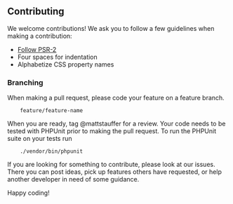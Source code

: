 ## Contributing

We welcome contributions! We ask you to follow a few guidelines when making a contribution:

- [Follow PSR-2](http://www.php-fig.org/psr/psr-2/)
- Four spaces for indentation
- Alphabetize CSS property names

### Branching

When making a pull request, please code your feature on a feature branch.

```command-line
    feature/feature-name
```

When you are ready, tag @mattstauffer for a review. Your code needs to be tested with PHPUnit prior to making the pull
request. To run the PHPUnit suite on your tests run

```command-line
    ./vendor/bin/phpunit
```

If you are looking for something to contribute, please look at our issues. There you can post ideas, pick up features others have requested, or help another developer in need of some guidance.

Happy coding!
